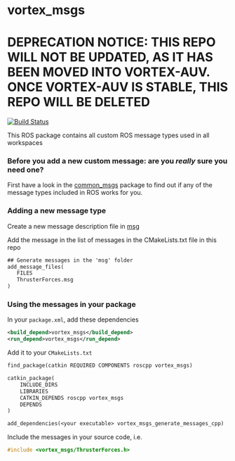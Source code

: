 # vortex_msgs



# DEPRECATION NOTICE: THIS REPO WILL NOT BE UPDATED, AS IT HAS BEEN MOVED INTO VORTEX-AUV. ONCE VORTEX-AUV IS STABLE, THIS REPO WILL BE DELETED

[![Build Status](http://build.vortexntnu.no/job/vortex_msgs/badge/icon)](http://build.vortexntnu.no/job/vortex_msgs/)

This ROS package contains all custom ROS message types used in all workspaces

### Before you add a new custom message: are you _really_ sure you need one?
First have a look in the [common_msgs](http://wiki.ros.org/common_msgs?distro=kinetic) package to find out if any of the message types included in ROS works for you.

### Adding a new message type
Create a new message description file in [msg](msg)

Add the message in the list of messages in the CMakeLists.txt file in this repo
```txt
## Generate messages in the 'msg' folder
add_message_files(
   FILES
   ThrusterForces.msg
)
```

### Using the messages in your package
In your `package.xml`, add these dependencies
```xml
<build_depend>vortex_msgs</build_depend>
<run_depend>vortex_msgs</run_depend>
```
Add it to your `CMakeLists.txt`
```txt
find_package(catkin REQUIRED COMPONENTS roscpp vortex_msgs)
```
```txt
catkin_package(
    INCLUDE_DIRS
    LIBRARIES
    CATKIN_DEPENDS roscpp vortex_msgs
    DEPENDS
)
```
```txt
add_dependencies(<your executable> vortex_msgs_generate_messages_cpp)
```

Include the messages in your source code, i.e.
```cpp
#include <vortex_msgs/ThrusterForces.h>
```

